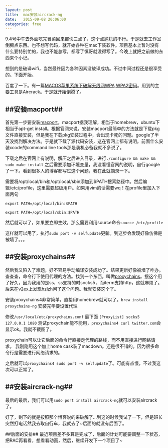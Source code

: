 ```yaml
---
layout: post
title:  mac安装aircrack-ng
date:   2015-09-08 20:06:00
categories: free
---
```


9.4号中午去外面吃完冒菜回来都快三点了，这个点尴尬的不行。于是就去工作室倒腾点东西。也不想写代码，就开始各种在mac下装软件。项目基本上暂时没有什么要特别忙的，我也不能总写，都写了慎哥就没得写了。今晚上就把之前做的东西来个小记。

想到的是破译wifi，当然最终因为各种因素没破译成功。不过中间过程还是很享受的。下面开始。

百度了一下。有一篇[MACOS苹果系统下破解无线网WPA,WPA2密码](http://www.yyker.com/20131109457.html])。用到的主要工具是Aircrack。于是就开始倒腾了。

##安装macport##
---

首先第一步要安装[macport](https://www.macports.org/)。macport据我理解，相当于homebrew，ubuntu下相当于apt-get install。根据官网来说，安装macport最简单的方法就是下载pkg文件直接安装，但是我在下载pkg安装过程中，会出现卡死的问题。google了半天没找到解决方法。于是就下载了源代码安装，这在官网上都有说明。前面什么安装xcode的command line tools那是装机必备我就不多说了。

下载之后在官网上有说明，解压之后进入目录，进行`./configure && make && sudo make install`
之后需要添加环境变量，我没看懂官网的说明，自行google了一下。看到很多人的博客都写过这个问题，我在此就摘录一下。

需要将/opt/local/bin和/opt/local/sbin添加到$PATH搜索路径中。然后编辑/etc/profile，这里需要超级用户。如果用vim的话需要wq！在profile里加入下面两句

`export PATH=/opt/local/bin:$PATH`

`export PATH=/opt/local/sbin:$PATH`

然后就可以了，如果要立即生效，那么需要利用source命令`source /etc/profile`

这样就可以用了，执行`sudo port -v selfupdate`更新。到这步会发现好像仿佛是被墙了。。。

##安装proxychains##
---

然后我又陷入了难题，好不容易手动编译安装成功了。结果更新好像被墙了咋办。查查查，命令行下使用代理的方法。找到一个东西，叫做[proxychains](https://github.com/rofl0r/proxychains-ng)。搜这个用了好久，因为我用的是ss，ss支持的时socks5，而iterm支持http，这就麻烦了。后来在v2ex上发现hzlzh问了这个问题。我就安装这个了。

安装proxychains4非常简单，直接用homebrew就可以了。`brew install proxychains-ng`
安装完毕要设置代理

修改`/usr/local/etc/proxychains.conf` 最下面 
`[ProxyList]
socks5  127.0.0.1 1080`
测试proxychain能不能用，`proxychains4 curl twitter.com`会显示ok。我就不截图了。

proxychain可以让它后面的命令行直接走代理的路线，而不用直接进行网络请求。
我刚刚用这个加上home cask装了macdown。还是很不错的。因为很多命令行是需要进行网络请求的。

之后就可以`proxychains4 sudo port -v selfupdate`了。可能有点慢，不过我这次可以正常了。

##安装aircrack-ng##
---
最后的最后，我们可以用`sudo port install aircrack-ng`就可以安装aircrack了。

好了，剩下的就是按照那个博客说的来破解了...到这的时候我试了一下，但是班长突然打电话然我去取自行车，我就去了~后面的就没有后面了。

##后面的安排##
最近项目差不多算是完成了，后面的计划可能要调整一下状态，把RAC再看看，想看看动画，然后，继续开发下一个项目了~